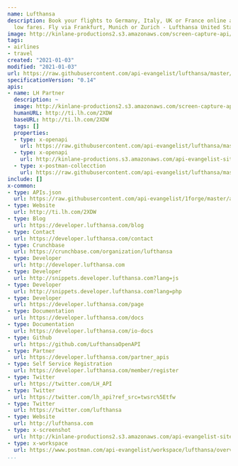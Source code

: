 ```yaml
---
name: Lufthansa
description: Book your flights to Germany, Italy, UK or France online at attractive
  low fares. Fly via Frankfurt, Munich or Zurich - Lufthansa United States of America
image: http://kinlane-productions2.s3.amazonaws.com/screen-capture-api/28453-lh-partner.jpg
tags:
- airlines
- travel
created: "2021-01-03"
modified: "2021-01-03"
url: https://raw.githubusercontent.com/api-evangelist/lufthansa/master/apis.json
specificationVersion: "0.14"
apis:
- name: LH Partner
  description: ~
  image: http://kinlane-productions2.s3.amazonaws.com/screen-capture-api/28453-lh-partner.jpg
  humanURL: http://ti.lh.com/2XDW
  baseURL: http://ti.lh.com/2XDW
  tags: []
  properties:
  - type: x-openapi
    url: https://raw.githubusercontent.com/api-evangelist/lufthansa/master/lh-partner-openapi.json
  - type: x-openapi
    url: http://kinlane-productions.s3.amazonaws.com/api-evangelist-site/company/openapis/lh-partner.json
  - type: x-postman-collecction
    url: https://raw.githubusercontent.com/api-evangelist/lufthansa/master/lh-partner-postman-collection.json
include: []
x-common:
- type: APIs.json
  url: https://raw.githubusercontent.com/api-evangelist/1forge/master/apis.json
- type: Website
  url: http://ti.lh.com/2XDW
- type: Blog
  url: https://developer.lufthansa.com/blog
- type: Contact
  url: https://developer.lufthansa.com/contact
- type: Crunchbase
  url: https://crunchbase.com/organization/lufthansa
- type: Developer
  url: http://developer.lufthansa.com
- type: Developer
  url: http://snippets.developer.lufthansa.com?lang=js
- type: Developer
  url: http://snippets.developer.lufthansa.com?lang=php
- type: Developer
  url: https://developer.lufthansa.com/page
- type: Documentation
  url: https://developer.lufthansa.com/docs
- type: Documentation
  url: https://developer.lufthansa.com/io-docs
- type: Github
  url: https://github.com/LufthansaOpenAPI
- type: Partner
  url: https://developer.lufthansa.com/partner_apis
- type: Self Service Registration
  url: https://developer.lufthansa.com/member/register
- type: Twitter
  url: https://twitter.com/LH_API
- type: Twitter
  url: https://twitter.com/lh_api?ref_src=twsrc%5Etfw
- type: Twitter
  url: https://twitter.com/lufthansa
- type: Website
  url: http://lufthansa.com
- type: x-screenshot
  url: http://kinlane-productions2.s3.amazonaws.com/api-evangelist-site/company/screenshots/lufthansa-airlines.png
- type: x-workspace
  url: https://www.postman.com/api-evangelist/workspace/lufthansa/overview
...
```

